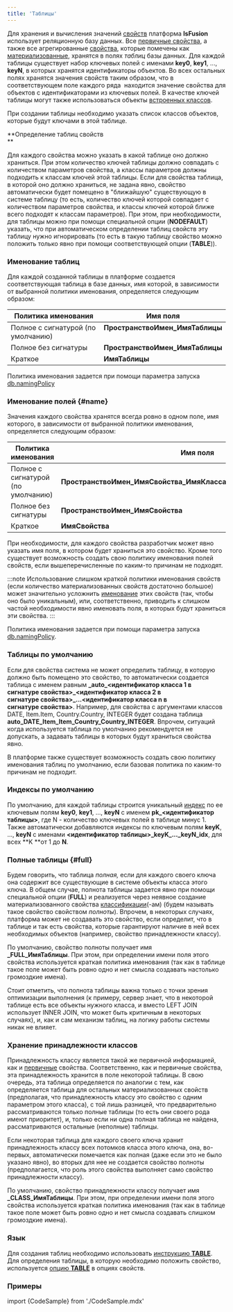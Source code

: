 ```yaml
---
title: 'Таблицы'
---
```


Для хранения и вычисления значений [свойств](Properties.md) платформа **lsFusion** использует реляционную базу данных. Все [первичные свойства](Data_properties_DATA_.md), а также все агрегированные [свойства](Properties.md), которые помечены как [материализованные](Materializations.md), хранятся в полях *таблиц* базы данных. Для каждой таблицы существует набор ключевых полей с именами **key0**, **key1**, ..., **keyN**, в которых хранятся идентификаторы объектов. Во всех остальных полях хранятся значения свойств таким образом, что в соответствующем поле каждого ряда  находится значение свойства для объектов с идентификаторами из ключевых полей. В качестве ключей таблицы могут также использоваться объекты [встроенных классов](Built-in_classes.md).

При создании таблицы необходимо указать список классов объектов, которые будут ключами в этой таблице.

**Определение таблиц свойств  
**

Для каждого свойства можно указать в какой таблице оно должно храниться. При этом количество ключей таблицы должно совпадать с количеством параметров свойства, а классы параметров должны подходить к классам ключей этой таблицы. Если для свойства таблица, в которой оно должно храниться, не задана явно, свойство автоматически будет помещено в "ближайшую" существующую в системе таблицу (то есть, количество ключей которой совпадает с количеством параметров свойства, и классы ключей которой ближе всего подходят к классам параметров). При этом, при необходимости, для таблицы можно при помощи специальной опции (**NODEFAULT**) указать, что при автоматическом определении таблиц свойств эту таблицу нужно игнорировать (то есть в такую таблицу свойство можно положить только явно при помощи соответствующей опции (**TABLE**)).

### Именование таблиц

Для каждой созданной таблицы в платформе создается соответствующая таблица в базе данных, имя которой, в зависимости от выбранной политики именования, определяется следующим образом:

|Политика именования|Имя поля|
|---|---|
|Полное с сигнатурой (по умолчанию)|<strong><strong>ПространствоИмен_ИмяТаблицы</strong><br /><br/></strong>|
|Полное без сигнатуры|<strong>ПространствоИмен_ИмяТаблицы</strong>|
|Краткое|<strong>ИмяТаблицы</strong>|

Политика именования задается при помощи параметра запуска [db.namingPolicy](Launch_parameters.md#namingpolicy-broken)

### Именование полей {#name}

Значения каждого свойства хранятся всегда ровно в одном поле, имя которого, в зависимости от выбранной политики именования, определяется следующим образом:

|Политика именования|Имя поля|
|---|---|
|Полное с сигнатурой (по умолчанию)|<strong>ПространствоИмен_ИмяСвойства_ИмяКласса1_ИмяКласса2_..,ИмяКлассаN</strong>|
|Полное без сигнатуры|<strong>ПространствоИмен_ИмяСвойства</strong>|
|Краткое|<strong>ИмяСвойства</strong>|

При необходимости, для каждого свойства разработчик может явно указать имя поля, в котором будет храниться это свойство. Кроме того существует возможность создать свою политику именования полей свойств, если вышеперечисленные по каким-то причинам не подходят.


:::note
Использование слишком краткой политики именования свойств (если количество материализованных свойств достаточно большое) может значительно усложнить [именование](Naming.md) этих свойств (так, чтобы оно было уникальным), или, соответственно, приводить к слишком частой необходимости явно именовать поля, в которых будут храниться эти свойства.
:::

Политика именования задается при помощи параметра запуска [db.namingPolicy](Launch_parameters.md#namingpolicy-broken).

### Таблицы по умолчанию

Если для свойства система не может определить таблицу, в которую должно быть помещено это свойство, то автоматически создается таблица с именем равным **\_auto\_<идентификатор класса 1 в сигнатуре свойства\>\_<идентификатор класса 2 в сигнатуре свойства\>\_...<идентификатор класса n в сигнатуре свойства\>**. Например, для свойства с аргументами классов DATE, Item.Item, Country.Country, INTEGER будет создана таблица **auto\_DATE\_Item\_Item\_Country\_Country\_INTEGER**. Впрочем, ситуаций когда используется таблица по умолчанию рекомендуется не допускать, а задавать таблицы в которых будут храниться свойства явно.

В платформе также существует возможность создать свою политику именования таблиц по умолчанию, если базовая политика по каким-то причинам не подходит.

### Индексы по умолчанию

По умолчанию, для каждой таблицы строится уникальный [индекс](Indexes.md) по ее ключевым полям **key0**, **key1**, ..., **keyN** с именем **pk\_<идентификатор таблицы\>**, где N - количество ключевых полей в таблице минус 1. Также автоматически добавляются индексы по ключевым полям **keyK**, ..., **keyN** с именами **<идентификатор таблицы\>\_keyK\_...\_keyN\_idx**, для всех **K **от 1 до **N**.

### Полные таблицы {#full}

Будем говорить, что таблица *полная,* если для каждого своего ключа она содержит все существующие в системе объекты класса этого ключа. В общем случае, полнота таблицы задается явно при помощи специальной опции (**FULL**) и реализуется через неявное создание материализованного свойства [классификации](Classification_IS_AS_.md)(-ам) (будем называть такое свойство свойством *полноты*). Впрочем, в некоторых случаях, платформа может не создавать это свойство, если определит, что в таблице и так есть свойства, которые гарантируют наличие в ней всех необходимых объектов (например, свойство принадлежности классу).

По умолчанию, свойство полноты получает имя **\_FULL\_ИмяТаблицы**. При этом, при определении имени поля этого свойства используется краткая политика именования (так как в таблице такое поле может быть ровно одно и нет смысла создавать настолько громоздкие имена).

Стоит отметить, что полнота таблицы важна только с точки зрения оптимизации выполнения (к примеру, сервер знает, что в некоторой таблице есть все объекты нужного класса, и вместо LEFT JOIN использует INNER JOIN, что может быть критичным в некоторых случаях), и, как и сам механизм таблиц, на логику работы системы никак не влияет.

### Хранение принадлежности классов

Принадлежность классу является такой же первичной информацией, как и [первичные](Data_properties_DATA_.md) свойства. Соответственно, как и первичные свойства, эта принадлежность хранится в поле некоторой таблицы. В свою очередь, эта таблица определяется по аналогии с тем, как определяется таблица для остальных материализованных свойств (предполагая, что принадлежность классу это свойство с одним параметром этого класса), с той лишь разницей, что предварительно рассматриваются только полные таблицы (то есть они своего рода имеют приоритет), и, только если ни одна полная таблица не найдена, рассматриваются остальные (неполные) таблицы.

Если некоторая таблица для каждого своего ключа хранит принадлежность классу всех потомков класса этого ключа, она, во-первых, автоматически помечается как полная (даже если это не было указано явно), во вторых для нее не создается свойство полноты (предполагается, что роль этого свойства выполняет само свойство принадлежности классу).

По умолчанию, свойство принадлежности классу получает имя **\_CLASS\_ИмяТаблицы**. При этом, при определении имени поля этого свойства используется краткая политика именования (так как в таблице такое поле может быть ровно одно и нет смысла создавать слишком громоздкие имена).

### Язык

Для создания таблиц необходимо использовать [инструкцию **TABLE**](TABLE_instruction.md). Для определения таблицы, в которую необходимо положить свойство, используется [опцию **TABLE**](Property_options.md) в опциях свойств.

### Примеры

import {CodeSample} from './CodeSample.mdx'

<CodeSample url="https://ru-documentation.lsfusion.org/sample?file=InstructionSample&block=table"/>
